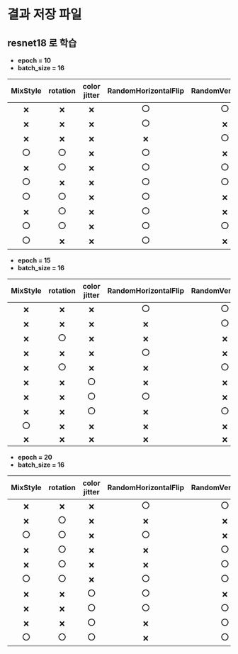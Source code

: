 # 결과 저장 파일 

## resnet18 로 학습



* **epoch = 10**
* **batch_size = 16**

|**MixStyle**|**rotation**|**color jitter**|**RandomHorizontalFlip**|**RandomVerticalFlip**|**RandomGrayscale**|**평균 acc**|
|:------:|:---:|:---:|:---:|:---:|:---:|:---:|
|❌|❌|❌|⭕|⭕|⭕|**0.9306**|
|❌|❌|❌|⭕|❌|⭕|0.9161|
|❌|❌|❌|❌|⭕|⭕|0.9152|
|⭕|⭕|❌|⭕|❌|⭕|0.9087|
|❌|⭕|❌|⭕|⭕|❌|0.9071|
|⭕|❌|❌|⭕|⭕|❌|0.9057|
|⭕|⭕|❌|⭕|❌|❌|0.9022|
|❌|⭕|❌|⭕|❌|⭕|0.9013|
|⭕|⭕|❌|⭕|⭕|❌|0.8975|
|⭕|❌|❌|⭕|❌|⭕|0.8973|


* **epoch = 15**
* **batch_size = 16**

|**MixStyle**|**rotation**|**color jitter**|**RandomHorizontalFlip**|**RandomVerticalFlip**|**RandomGrayscale**|**평균 acc**|
|:---:|:---:|:---:|:---:|:---:|:---:|:---:|
|❌|❌|❌|⭕|⭕|❌|**0.9237**|
|❌|❌|❌|❌|⭕|⭕|0.9156|
|❌|⭕|❌|❌|❌|⭕|0.9137|
|❌|❌|❌|⭕|❌|⭕|0.9089|
|❌|⭕|❌|❌|⭕|❌|0.8841|
|❌|❌|⭕|❌|❌|⭕|0.8580|
|❌|❌|⭕|⭕|❌|❌|0.8399|
|❌|❌|⭕|❌|⭕|❌|0.8309|
|⭕|❌|❌|❌|❌|❌|0.7497|
|❌|❌|❌|❌|❌|❌|0.7323|



* **epoch = 20**
* **batch_size = 16**

|**MixStyle**|**rotation**|**color jitter**|**RandomHorizontalFlip**|**RandomVerticalFlip**|**RandomGrayscale**|**평균 acc**|
|:---:|:---:|:---:|:---:|:---:|:---:|:---:|
|❌|❌|❌|⭕|⭕|⭕|**0.9479**|
|❌|⭕|❌|❌|❌|⭕|0.9092|
|⭕|⭕|❌|⭕|❌|⭕|0.9081|
|❌|⭕|❌|❌|⭕|❌|0.9063|
|❌|⭕|❌|❌|⭕|⭕|0.9039|
|⭕|⭕|❌|⭕|⭕|❌|0.9010|
|❌|❌|⭕|⭕|❌|⭕|0.8750|
|❌|❌|⭕|⭕|⭕|❌|0.8735|
|❌|❌|⭕|❌|⭕|⭕|0.8673|
|⭕|⭕|⭕|❌|⭕|❌|0.8345|

